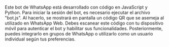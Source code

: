 


Este bot de WhatsApp está desarrollado con código en JavaScript y Python. 
Para iniciar la sesión del bot, es necesario ejecutar el archivo "bot.js". 
Al hacerlo, se mostrará en pantalla un código QR que se asemeja al utilizado en WhatsApp Web. 
Debes escanear este código con tu dispositivo móvil para autenticar el bot y habilitar sus funcionalidades. 
Posteriormente, puedes integrarlo en grupos de WhatsApp o utilizarlo como un usuario individual según tus preferencias.

